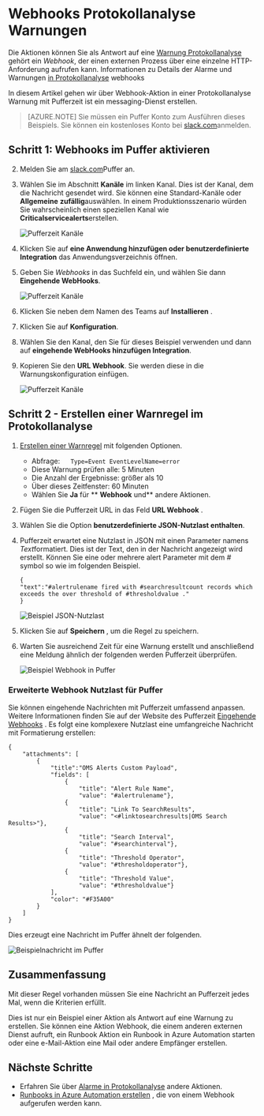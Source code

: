 <properties
   pageTitle="Beispielprotokoll Analytics-Warnung webhook"
   description="Die Aktionen können Sie als Antwort auf eine Warnung Protokollanalyse gehört ein *Webhook*, der einen externen Prozess über eine einzelne HTTP-Anforderung aufrufen kann. Dieser Artikel führt durch eine Webhook-Aktion in einem Puffer mit Protokollanalyse Warnung erstellen."
   services="log-analytics"
   documentationCenter=""
   authors="bwren"
   manager="jwhit"
   editor="tysonn" />
<tags
   ms.service="log-analytics"
   ms.devlang="na"
   ms.topic="article"
   ms.tgt_pltfrm="na"
   ms.workload="infrastructure-services"
   ms.date="10/27/2016"
   ms.author="bwren" />

# <a name="webhooks-in-log-analytics-alerts"></a>Webhooks Protokollanalyse Warnungen

Die Aktionen können Sie als Antwort auf eine [Warnung Protokollanalyse](log-analytics-alerts.md) gehört ein *Webhook*, der einen externen Prozess über eine einzelne HTTP-Anforderung aufrufen kann.  Informationen zu Details der Alarme und Warnungen [in Protokollanalyse](log-analytics-alerts.md) webhooks

In diesem Artikel gehen wir über Webhook-Aktion in einer Protokollanalyse Warnung mit Pufferzeit ist ein messaging-Dienst erstellen.

>[AZURE.NOTE] Sie müssen ein Puffer Konto zum Ausführen dieses Beispiels.  Sie können ein kostenloses Konto bei [slack.com](http://slack.com)anmelden.

## <a name="step-1---enable-webhooks-in-slack"></a>Schritt 1: Webhooks im Puffer aktivieren
2.  Melden Sie am [slack.com](http://slack.com)Puffer an.
3.  Wählen Sie im Abschnitt **Kanäle** im linken Kanal.  Dies ist der Kanal, dem die Nachricht gesendet wird.  Sie können eine Standard-Kanäle oder **Allgemeine** **zufällig**auswählen.  In einem Produktionsszenario würden Sie wahrscheinlich einen speziellen Kanal wie **Criticalservicealerts**erstellen. <br>

    ![Pufferzeit Kanäle](media/log-analytics-alerts-webhooks/oms-webhooks01.png)

3. Klicken Sie auf **eine Anwendung hinzufügen oder benutzerdefinierte Integration** das Anwendungsverzeichnis öffnen.
3.  Geben Sie *Webhooks* in das Suchfeld ein, und wählen Sie dann **Eingehende WebHooks**. <br>

    ![Pufferzeit Kanäle](media/log-analytics-alerts-webhooks/oms-webhooks02.png)

4.  Klicken Sie neben dem Namen des Teams auf **Installieren** .
5.  Klicken Sie auf **Konfiguration**.
6.  Wählen Sie den Kanal, den Sie für dieses Beispiel verwenden und dann auf **eingehende WebHooks hinzufügen Integration**.  
6. Kopieren Sie den **URL Webhook**.  Sie werden diese in die Warnungskonfiguration einfügen. <br>

    ![Pufferzeit Kanäle](media/log-analytics-alerts-webhooks/oms-webhooks05.png)

## <a name="step-2---create-alert-rule-in-log-analytics"></a>Schritt 2 - Erstellen einer Warnregel im Protokollanalyse
1.  [Erstellen einer Warnregel](log-analytics-alerts.md) mit folgenden Optionen.
    - Abfrage:```    Type=Event EventLevelName=error ```
    - Diese Warnung prüfen alle: 5 Minuten
    - Die Anzahl der Ergebnisse: größer als 10
    - Über dieses Zeitfenster: 60 Minuten
    - Wählen Sie **Ja** für ** **Webhook** und** andere Aktionen.
7. Fügen Sie die Pufferzeit URL in das Feld **URL Webhook** .
8. Wählen Sie die Option **benutzerdefinierte JSON-Nutzlast enthalten**.
9. Pufferzeit erwartet eine Nutzlast in JSON mit einen Parameter namens *Text*formatiert.  Dies ist der Text, den in der Nachricht angezeigt wird erstellt.  Können Sie eine oder mehrere alert Parameter mit dem *#* symbol so wie im folgenden Beispiel.

    ```
    {
    "text":"#alertrulename fired with #searchresultcount records which exceeds the over threshold of #thresholdvalue ."
    }
    ```

    ![Beispiel JSON-Nutzlast](media/log-analytics-alerts-webhooks/oms-webhooks07.png)

9.  Klicken Sie auf **Speichern** , um die Regel zu speichern.

10. Warten Sie ausreichend Zeit für eine Warnung erstellt und anschließend eine Meldung ähnlich der folgenden werden Pufferzeit überprüfen.

    ![Beispiel Webhook in Puffer](media/log-analytics-alerts-webhooks/oms-webhooks08.png)


### <a name="advanced-webhook-payload-for-slack"></a>Erweiterte Webhook Nutzlast für Puffer

Sie können eingehende Nachrichten mit Pufferzeit umfassend anpassen. Weitere Informationen finden Sie auf der Website des Pufferzeit [Eingehende Webhooks](https://api.slack.com/incoming-webhooks) . Es folgt eine komplexere Nutzlast eine umfangreiche Nachricht mit Formatierung erstellen:

    {
        "attachments": [
            {
                "title":"OMS Alerts Custom Payload",
                "fields": [
                    {
                        "title": "Alert Rule Name",
                        "value": "#alertrulename"},
                    {
                        "title": "Link To SearchResults",
                        "value": "<#linktosearchresults|OMS Search Results>"},
                    {
                        "title": "Search Interval",
                        "value": "#searchinterval"},
                    {
                        "title": "Threshold Operator",
                        "value": "#thresholdoperator"},
                    {
                        "title": "Threshold Value",
                        "value": "#thresholdvalue"}
                ],
                "color": "#F35A00"
            }
        ]
    }


Dies erzeugt eine Nachricht im Puffer ähnelt der folgenden.

![Beispielnachricht im Puffer](media/log-analytics-alerts-webhooks/oms-webhooks09.png)

## <a name="summary"></a>Zusammenfassung

Mit dieser Regel vorhanden müssen Sie eine Nachricht an Pufferzeit jedes Mal, wenn die Kriterien erfüllt.  

Dies ist nur ein Beispiel einer Aktion als Antwort auf eine Warnung zu erstellen.  Sie können eine Aktion Webhook, die einem anderen externen Dienst aufruft, ein Runbook Aktion ein Runbook in Azure Automation starten oder eine e-Mail-Aktion eine Mail oder andere Empfänger erstellen.   

## <a name="next-steps"></a>Nächste Schritte

- Erfahren Sie über [Alarme in Protokollanalyse](log-analytics-alerts.md) andere Aktionen.
- [Runbooks in Azure Automation erstellen](../automation/automation-webhooks.md) , die von einem Webhook aufgerufen werden kann.
